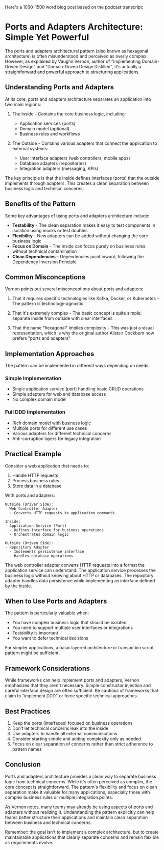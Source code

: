 Here's a 1000-1500 word blog post based on the podcast transcript:

# Ports and Adapters Architecture: Simple Yet Powerful

The ports and adapters architectural pattern (also known as hexagonal architecture) is often misunderstood and perceived as overly complex. However, as explained by Vaughn Vernon, author of "Implementing Domain-Driven Design" and "Domain-Driven Design Distilled", it's actually a straightforward and powerful approach to structuring applications.

## Understanding Ports and Adapters

At its core, ports and adapters architecture separates an application into two main regions:

1. The Inside - Contains the core business logic, including:
   - Application services (ports)
   - Domain model (optional)
   - Business rules and workflows

2. The Outside - Contains various adapters that connect the application to external systems:
   - User interface adapters (web controllers, mobile apps)
   - Database adapters (repositories)
   - Integration adapters (messaging, APIs)

The key principle is that the inside defines interfaces (ports) that the outside implements through adapters. This creates a clean separation between business logic and technical concerns.

## Benefits of the Pattern

Some key advantages of using ports and adapters architecture include:

- **Testability** - The clean separation makes it easy to test components in isolation using mocks or test doubles
- **Flexibility** - New adapters can be added without changing the core business logic
- **Focus on Domain** - The inside can focus purely on business rules without technical contamination
- **Clean Dependencies** - Dependencies point inward, following the Dependency Inversion Principle

## Common Misconceptions

Vernon points out several misconceptions about ports and adapters:

1. That it requires specific technologies like Kafka, Docker, or Kubernetes - The pattern is technology-agnostic

2. That it's extremely complex - The basic concept is quite simple: separate inside from outside with clear interfaces

3. That the name "hexagonal" implies complexity - This was just a visual representation, which is why the original author Alistair Cockburn now prefers "ports and adapters"

## Implementation Approaches

The pattern can be implemented in different ways depending on needs:

### Simple Implementation
- Single application service (port) handling basic CRUD operations
- Simple adapters for web and database access
- No complex domain model

### Full DDD Implementation
- Rich domain model with business logic
- Multiple ports for different use cases
- Various adapters for different technical concerns
- Anti-corruption layers for legacy integration

## Practical Example

Consider a web application that needs to:
1. Handle HTTP requests
2. Process business rules
3. Store data in a database

With ports and adapters:

```
Outside (Driver Side):
- Web Controller Adapter
  - Converts HTTP requests to application commands

Inside:
- Application Service (Port)
  - Defines interface for business operations
  - Orchestrates domain logic

Outside (Driven Side):
- Repository Adapter
  - Implements persistence interface
  - Handles database operations
```

The web controller adapter converts HTTP requests into a format the application service can understand. The application service processes the business logic without knowing about HTTP or databases. The repository adapter handles data persistence while implementing an interface defined by the inside.

## When to Use Ports and Adapters

The pattern is particularly valuable when:
- You have complex business logic that should be isolated
- You need to support multiple user interfaces or integrations
- Testability is important
- You want to defer technical decisions

For simpler applications, a basic layered architecture or transaction script pattern might be sufficient.

## Framework Considerations

While frameworks can help implement ports and adapters, Vernon emphasizes that they aren't necessary. Simple constructor injection and careful interface design are often sufficient. Be cautious of frameworks that claim to "implement DDD" or force specific technical approaches.

## Best Practices

1. Keep the ports (interfaces) focused on business operations
2. Don't let technical concerns leak into the inside
3. Use adapters to handle all external communications
4. Consider starting simple and adding complexity only as needed
5. Focus on clear separation of concerns rather than strict adherence to pattern names

## Conclusion

Ports and adapters architecture provides a clean way to separate business logic from technical concerns. While it's often perceived as complex, the core concept is straightforward. The pattern's flexibility and focus on clean separation make it valuable for many applications, especially those with complex business rules or multiple integration points.

As Vernon notes, many teams may already be using aspects of ports and adapters without realizing it. Understanding the pattern explicitly can help teams better structure their applications and maintain clean separation between business and technical concerns.

Remember: the goal isn't to implement a complex architecture, but to create maintainable applications that clearly separate concerns and remain flexible as requirements evolve.